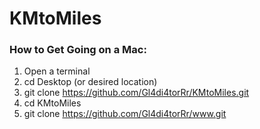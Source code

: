 # KMtoMiles
### How to Get Going on a Mac:
1. Open a terminal
2. cd Desktop (or desired location)
3. git clone https://github.com/Gl4di4torRr/KMtoMiles.git
4. cd KMtoMiles
5. git clone https://github.com/Gl4di4torRr/www.git
